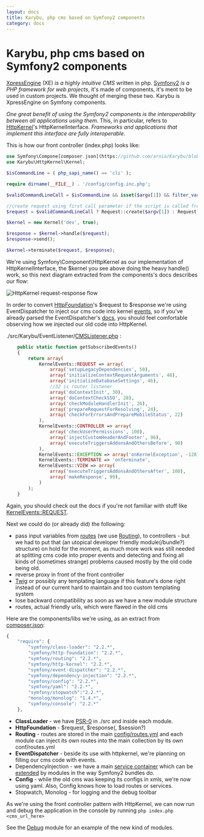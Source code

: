 ```yaml
---
layout: docs
title: Karybu, php cms based on Symfony2 components
category: docs
---
```


# Karybu, php cms based on Symfony2 components

[XpressEngine](http://www.xpressengine.org/) (XE) _is a highly intuitive CMS_ written in php. [Symfony2](http://symfony.com/) _is a PHP framework for web projects_, it's made of components, it's ment to be used in custom projects. We thought of merging these two. Karybu is XpressEngine on Symfony components.

_One great benefit of using the Symfony2 components is the interoperability between all applications using them_. This, in particular, refers to [HttpKernel](http://symfony.com/doc/master/components/http_kernel/introduction.html#the-workflow-of-a-request)'s HttpKernelInterface. _Frameworks and applications that implement this interface are fully interoperable_.

This is how our front controller (index.php) looks like:

```php
use Symfony\Compone[composer.json](https://github.com/arnia/Karybu/blob/master/composer.json)nt\HttpFoundation\Request;
use Karybu\HttpKernel\Kernel;

$isCommandLine = ( php_sapi_name() == 'cli' );

require dirname(__FILE__) . '/config/config.inc.php';

$validCommandLineCall = $isCommandLine && isset($argv[1]) && filter_var($argv[1], FILTER_VALIDATE_URL);

//create request using first call parameter if the script is called from the console with a valid url as first param
$request = $validCommandLineCall ? Request::create($argv[1]) : Request::createFromGlobals();

$kernel = new Kernel('dev', true);

$response = $kernel->handle($request);
$response->send();

$kernel->terminate($request, $response);
```
We're using Symfony\Component\HttpKernel as our implementation of HttpKernelInterface, the $kernel you see above doing the heavy handle() work, so this next diagram extracted from the components's docs describes our flow:

![HttpKernel request-response flow](http://symfony.com/doc/master/_images/request-response-flow.png)

In order to convert [HttpFoundation](http://symfony.com/doc/master/components/http_foundation/index.html)'s $request to $response we're using EventDispatcher to inject our cms code into kernel [events](http://symfony.com/doc/master/components/http_kernel/introduction.html#httpkernel-driven-by-events), so if you've already parsed the EventDispatcher's [docs](http://symfony.com/doc/master/components/event_dispatcher/index.html), you should feel comfortable observing how we injected our old code into HttpKernel.

./src/Karybu/EventListener/[CMSListener.php](https://github.com/arnia/Karybu/blob/master/src/Karybu/EventListener/CMSListener.php) :

```php
    public static function getSubscribedEvents()
    {
        return array(
            KernelEvents::REQUEST => array(
                array('setupLegacyDependencies', 50),
                array('initializeContextRequestArguments', 48),
                array('initializeDatabaseSettings', 46),
                //32 is router listener
                array('doContextInit', 30),
                array('doContextCheckSSO', 28),
                array('checkModuleHandlerInit', 26),
                array('prepareRequestForResolving', 24),
                array('checkForErrorsAndPrepareMobileStatus', 22)
            ),
            KernelEvents::CONTROLLER => array(
                array('checkUserPermissions', 100),
                array('injectCustomHeaderAndFooter', 96),
                array('executeTriggersAddonsAndOthersBefore', 90)
            ),
            KernelEvents::EXCEPTION => array('onKernelException', -128),
            KernelEvents::TERMINATE => 'onTerminate',
            KernelEvents::VIEW => array(
                array('executeTriggersAddonsAndOthersAfter', 100),
                array('makeResponse', 99),
            )
        );
    }
```
Again, you should check out the docs if you're not familiar with stuff like [KernelEvents::REQUEST](http://symfony.com/doc/master/components/http_kernel/introduction.html#the-kernel-request-event).

Next we could do (or already did) the following:

* pass input variables from [routes](https://github.com/arnia/Karybu/blob/master/config/routes.yml) (we use [Routing](http://symfony.com/doc/master/components/routing)), to controllers - but we had to put that (an utopical developer friendly module(/bundle?) structure) on hold for the moment, as much more work was still needed at splitting cms code into proper events and detecting and fixing all kinds of (sometimes strange) problems caused mostly by the old code being old.
* reverse proxy in front of the front controller
* [Twig](http://twig.sensiolabs.org/) or possibly any templating language if this feature's done right instead of our current hard to maintain and too custom templating system
* lose backward compatibility as soon as we have a new module structure
* routes, actual friendly urls, which were flawed in the old cms

Here are the components/libs we're using, as an extract from [composer.json](https://github.com/arnia/Karybu/blob/master/composer.json):

```php
{
    "require": {
        "symfony/class-loader": "2.2.*",
        "symfony/http-foundation": "2.2.*",
        "symfony/routing": "2.2.*",
        "symfony/http-kernel": "2.2.*",
        "symfony/event-dispatcher": "2.2.*",
        "symfony/dependency-injection": "2.2.*",
        "symfony/config": "2.2.*",
        "symfony/yaml": "2.2.*",
        "symfony/stopwatch":"2.2.*",
        "monolog/monolog": "1.4.*",
        "symfony/console": "2.2.*"
    },
```

* **ClassLoader** - we have [PSR-0](https://github.com/php-fig/fig-standards/blob/master/accepted/PSR-0.md) in ./src and inside each module.
* **HttpFoundation** - $request, $response(, $session?)
* **Routing** - routes are stored in the main [config/routes.yml](https://github.com/arnia/Karybu/blob/master/config/routes.yml) and each module can inject its own routes into the main collection by its own conf/routes.yml
* **EventDispatcher** - beside its use with httpkernel, we're planning on filling our cms code with events.
* DependencyInjection - we have a main [service container](https://github.com/arnia/Karybu/blob/master/config/config.yml) which can be [extended](https://github.com/arnia/Karybu/blob/master/modules/debug/conf/services.yml) by modules in the way Symfony2 bundles do.
* **Config** - while the old cms was keeping its configs in xmls, we're now using yaml. Also, Config knows how to load routes or services.
* Stopwatch, Monolog - for logging and the debug toolbar

As we're using the front controller pattern with HttpKernel, we can now run and debug the application in the console by running `php index.php <cms_url_here>`

See the [Debug](https://github.com/arnia/Karybu/tree/master/modules/debug) module for an example of the new kind of modules.